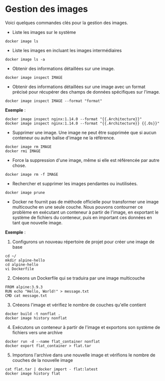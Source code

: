 # Gestion des images

Voici quelques commandes clés pour la gestion des images.

- Liste les images sur le système

```
docker image ls
```

- Liste les images en incluant les images intermédiaires

```
docker image ls -a
```

- Obtenir des informations détaillées sur une image.

```
docker image inspect IMAGE 
```

- Obtenir des informations détaillées sur une image avec un format précisé pour récupérer des champs de données spécifiques sur l'image.

```
docker image inspect IMAGE --format "format"
```

**Exemple** :

```
docker image inspect nginx:1.14.0 --format "{{.Architecture}}"
docker image inspect nginx:1.14.0 --format "{{.Architecture}} {{.Os}}"
```

- Supprimer une image. Une image ne peut être supprimée que si aucun conteneur ou autre balise d'image ne la référence.

```
docker image rm IMAGE
docker rmi IMAGE
```

- Force la suppression d'une image, même si elle est référencée par autre chose.

```
docker image rm -f IMAGE
```

- Rechercher et supprimer les images pendantes ou inutilisées.

```
docker image prune
```

- Docker ne fournit pas de méthode officielle pour transformer une image multicouche en une seule couche. Nous pouvons contourner ce problème en exécutant un conteneur à partir de l'image, en exportant le système de fichiers du conteneur, puis en important ces données en tant que nouvelle image.

**Exemple** :

1. Configurons un nouveau répertoire de projet pour créer une image de base

```
cd ~/
mkdir alpine-hello
cd alpine-hello
vi Dockerfile
```

2. Créeons un Dockerfile qui se traduira par une image multicouche

```
FROM alpine:3.9.3
RUN echo "Hello, World!" > message.txt
CMD cat message.txt
```

3. Créeons l'image et vérifiez le nombre de couches qu'elle contient

```
docker build -t nonflat .
docker image history nonflat
```

4. Exécutons un conteneur à partir de l'image et exportons son système de fichiers vers une archive

```
docker run -d --name flat_container nonflat
docker export flat_container > flat.tar
```

5. Importons l'archive dans une nouvelle image et vérifions le nombre de couches de la nouvelle image

```
cat flat.tar | docker import - flat:latest
docker image history flat
```